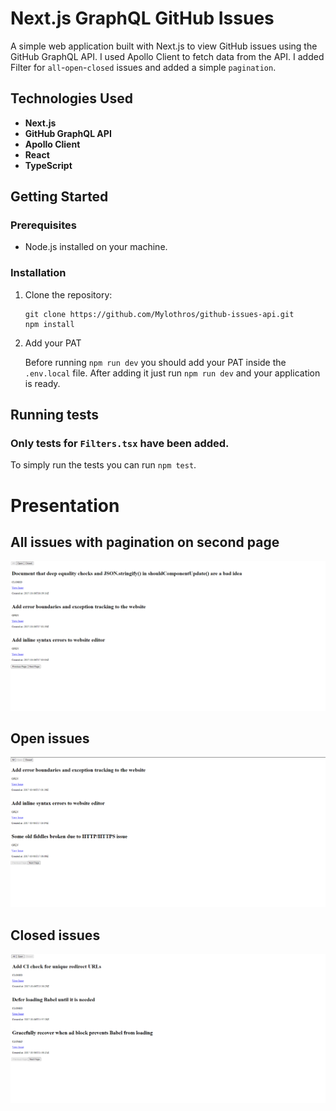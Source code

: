 # Next.js GraphQL GitHub Issues

A simple web application built with Next.js to view GitHub issues using the GitHub GraphQL API. I used Apollo Client to fetch data from the API. I added Filter for ```all```-```open```-```closed``` issues and added a simple ```pagination```.

## Technologies Used

- **Next.js**
- **GitHub GraphQL API**
- **Apollo Client**
- **React**
- **TypeScript**

## Getting Started

### Prerequisites

- Node.js installed on your machine.

### Installation

1. Clone the repository:

   ```
   git clone https://github.com/Mylothros/github-issues-api.git
   npm install
   ```
2. Add your PAT
    
    Before running ```npm run dev``` you should add your PAT inside the ```.env.local``` file. After adding it just run ```npm run dev``` and your application is ready.

## Running tests
 ### Only tests for ```Filters.tsx``` have been added.
 To simply run the tests you can run ```npm test```.

# Presentation

## All issues with pagination on second page
![all-issues-with-pagination-on-second-page](./images/all.png)

## Open issues
![open](./images/open.png)

## Closed issues
![closed](./images/closed.png)